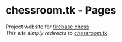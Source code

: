 # chessroom.tk - Pages
Project website for [firebase chess](https://github.com/anuvgupta/chessroom.tk)  
*This site simply redirects to [chessroom.tk](http://chessroom.tk)*
